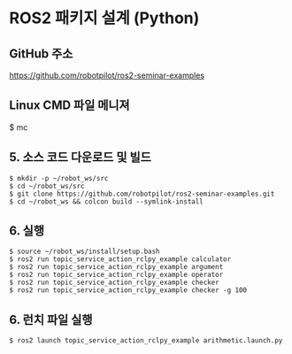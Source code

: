 # ROS2 패키지 설계 (Python)



## GitHub 주소
https://github.com/robotpilot/ros2-seminar-examples

## Linux CMD 파일 메니져
$ mc

## 5. 소스 코드 다운로드 및 빌드
```shell
$ mkdir -p ~/robot_ws/src
$ cd ~/robot_ws/src
$ git clone https://github.com/robotpilot/ros2-seminar-examples.git
$ cd ~/robot_ws && colcon build --symlink-install
```

## 6. 실행
```shell
$ source ~/robot_ws/install/setup.bash
$ ros2 run topic_service_action_rclpy_example calculator
$ ros2 run topic_service_action_rclpy_example argument
$ ros2 run topic_service_action_rclpy_example operator
$ ros2 run topic_service_action_rclpy_example checker
$ ros2 run topic_service_action_rclpy_example checker -g 100
```

## 6. 런치 파일 실행
```shell
$ ros2 launch topic_service_action_rclpy_example arithmetic.launch.py
```
